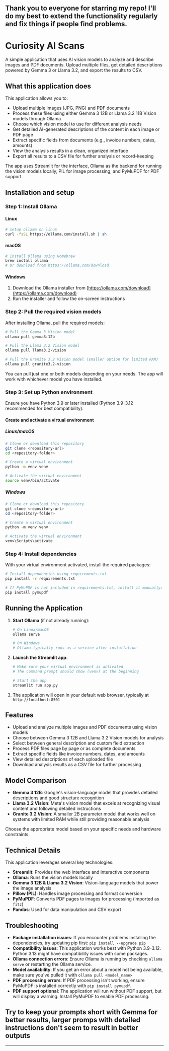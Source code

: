 ## Thank you to everyone for starring my repo! I'll do my best to extend the functionality regularly and fix things if people find problems. 

# Curiosity AI Scans

A simple application that uses AI vision models to analyze and describe images and PDF documents. Upload multiple files, get detailed descriptions powered by Gemma 3 or Llama 3.2, and export the results to CSV.

## What this application does

This application allows you to:

- Upload multiple images (JPG, PNG) and PDF documents
- Process these files using either Gemma 3 12B or Llama 3.2 11B Vision models through Ollama
- Choose which vision model to use for different analysis needs
- Get detailed AI-generated descriptions of the content in each image or PDF page
- Extract specific fields from documents (e.g., invoice numbers, dates, amounts)
- View the analysis results in a clean, organized interface
- Export all results to a CSV file for further analysis or record-keeping

The app uses Streamlit for the interface, Ollama as the backend for running the vision models locally, PIL for image processing, and PyMuPDF for PDF support.

## Installation and setup

### Step 1: Install Ollama

#### Linux
```bash
# setup ollama on linux 
curl -fsSL https://ollama.com/install.sh | sh
```

#### macOS
```bash
# Install Ollama using Homebrew
brew install ollama
# Or download from https://ollama.com/download
```

#### Windows
1. Download the Ollama installer from [https://ollama.com/download](https://ollama.com/download)
2. Run the installer and follow the on-screen instructions

### Step 2: Pull the required vision models

After installing Ollama, pull the required models:

```bash
# Pull the Gemma 3 Vision model 
ollama pull gemma3:12b

# Pull the Llama 3.2 Vision model
ollama pull llama3.2-vision

# Pull the Granite 3.2 Vision model (smaller option for limited RAM)
ollama pull granite3.2-vision
```

You can pull just one or both models depending on your needs. The app will work with whichever model you have installed.

### Step 3: Set up Python environment

Ensure you have Python 3.9 or later installed (Python 3.9-3.12 recommended for best compatibility).

#### Create and activate a virtual environment

##### Linux/macOS
```bash
# Clone or download this repository
git clone <repository-url>
cd <repository-folder>

# Create a virtual environment
python -m venv venv

# Activate the virtual environment
source venv/bin/activate
```

##### Windows
```powershell
# Clone or download this repository
git clone <repository-url>
cd <repository-folder>

# Create a virtual environment
python -m venv venv

# Activate the virtual environment
venv\Scripts\activate
```

### Step 4: Install dependencies

With your virtual environment activated, install the required packages:
```bash
# Install dependencies using requirements.txt
pip install -r requirements.txt

# If PyMuPDF is not included in requirements.txt, install it manually:
pip install pymupdf
```

## Running the Application

1. **Start Ollama** (if not already running):
   ```bash
   # On Linux/macOS
   ollama serve
   
   # On Windows
   # Ollama typically runs as a service after installation
   ```

2. **Launch the Streamlit app**:
   ```bash
   # Make sure your virtual environment is activated
   # The command prompt should show (venv) at the beginning
   
   # Start the app
   streamlit run app.py
   ```

3. The application will open in your default web browser, typically at `http://localhost:8501`

## Features

- Upload and analyze multiple images and PDF documents using vision models
- Choose between Gemma 3 12B and Llama 3.2 Vision models for analysis
- Select between general description and custom field extraction
- Process PDF files page by page or as complete documents
- Extract specific fields like invoice numbers, dates, and amounts
- View detailed descriptions of each uploaded file
- Download analysis results as a CSV file for further processing

## Model Comparison

- **Gemma 3 12B**: Google's vision-language model that provides detailed descriptions and good structure recognition
- **Llama 3.2 Vision**: Meta's vision model that excels at recognizing visual content and following detailed instructions
- **Granite 3.2 Vision**: A smaller 2B parameter model that works well on systems with limited RAM while still providing reasonable analysis

Choose the appropriate model based on your specific needs and hardware constraints.

## Technical Details

This application leverages several key technologies:

- **Streamlit**: Provides the web interface and interactive components
- **Ollama**: Runs the vision models locally 
- **Gemma 3 12B & Llama 3.2 Vision**: Vision-language models that power the image analysis
- **Pillow (PIL)**: Handles image processing and format conversion
- **PyMuPDF**: Converts PDF pages to images for processing (imported as `fitz`)
- **Pandas**: Used for data manipulation and CSV export

## Troubleshooting

- **Package installation issues**: If you encounter problems installing the dependencies, try updating pip first: `pip install --upgrade pip`
- **Compatibility issues**: This application works best with Python 3.9-3.12. Python 3.13 might have compatibility issues with some packages.
- **Ollama connection errors**: Ensure Ollama is running by checking `ollama serve` or restarting the Ollama service.
- **Model availability**: If you get an error about a model not being available, make sure you've pulled it with `ollama pull <model_name>`
- **PDF processing errors**: If PDF processing isn't working, ensure PyMuPDF is installed correctly with `pip install pymupdf`.
- **PDF support optional**: The application will run without PDF support, but will display a warning. Install PyMuPDF to enable PDF processing.

## Try to keep your prompts short with Gemma for better results, larger promps with detailed instructions don't seem to result in better outputs
---
